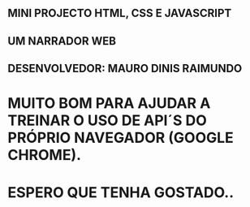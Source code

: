 ## MINI PROJECTO HTML, CSS E JAVASCRIPT
## UM NARRADOR WEB
## DESENVOLVEDOR: MAURO DINIS RAIMUNDO

# MUITO BOM PARA AJUDAR A TREINAR O USO DE API´S DO PRÓPRIO NAVEGADOR (GOOGLE CHROME).

# ESPERO QUE TENHA GOSTADO..